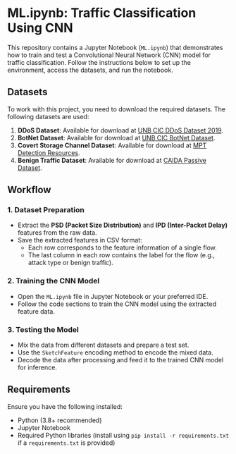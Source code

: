 # ML.ipynb: Traffic Classification Using CNN

This repository contains a Jupyter Notebook (`ML.ipynb`) that demonstrates how to train and test a Convolutional Neural Network (CNN) model for traffic classification. Follow the instructions below to set up the environment, access the datasets, and run the notebook.

## Datasets

To work with this project, you need to download the required datasets. The following datasets are used:

1. **DDoS Dataset**: Available for download at [UNB CIC DDoS Dataset 2019](https://www.unb.ca/cic/datasets/ddos-2019.html).
2. **BotNet Dataset**: Available for download at [UNB CIC BotNet Dataset](https://www.unb.ca/cic/datasets/botnet.html).
3. **Covert Storage Channel Dataset**: Available for download at [MPT Detection Resources](https://turbina.gsd.inesc-id.pt/resources/mpt_detection/).
4. **Benign Traffic Dataset**: Available for download at [CAIDA Passive Dataset](https://www.caida.org/catalog/datasets/passive_dataset/).

## Workflow

### 1. Dataset Preparation
- Extract the **PSD (Packet Size Distribution)** and **IPD (Inter-Packet Delay)** features from the raw data.
- Save the extracted features in CSV format:
  - Each row corresponds to the feature information of a single flow.
  - The last column in each row contains the label for the flow (e.g., attack type or benign traffic).

### 2. Training the CNN Model
- Open the `ML.ipynb` file in Jupyter Notebook or your preferred IDE.
- Follow the code sections to train the CNN model using the extracted feature data.

### 3. Testing the Model
- Mix the data from different datasets and prepare a test set.
- Use the `SketchFeature` encoding method to encode the mixed data.
- Decode the data after processing and feed it to the trained CNN model for inference.

## Requirements

Ensure you have the following installed:
- Python (3.8+ recommended)
- Jupyter Notebook
- Required Python libraries (install using `pip install -r requirements.txt` if a `requirements.txt` is provided)

